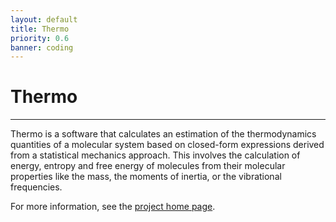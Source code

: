 ```yaml
---
layout: default
title: Thermo
priority: 0.6
banner: coding
---
```


Thermo
=====
---

Thermo is a software that calculates an estimation of the thermodynamics 
quantities of a molecular system based on closed-form expressions derived from 
a statistical mechanics approach. This involves the calculation of energy, 
entropy and free energy of molecules from their molecular properties like the 
mass, the moments of inertia, or the vibrational frequencies.

For more information, see the [project home page](https://github.com/SimoneCnt/thermo).

